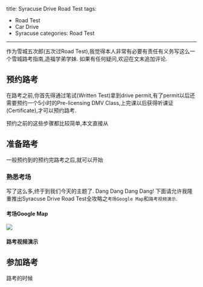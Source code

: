 title: Syracuse Drive Road Test
tags:
- Road Test
- Car Drive
- Syracuse
categories: Road Test

---------------------

作为雪城五次郎(五次过Road Test),我觉得本人非常有必要有责任有义务写这么一个雪城路考指南,造福学弟学妹. 如果有任何疑问,欢迎在文末追加评论.

## 预约路考

在路考之前,你首先得通过笔试(Written Test)拿到drive permit,有了permit以后还需要预约一个5小时的Pre-licensing DMV Class,上完课以后获得听课证(Certificate),才可以预约路考.

预约之前的这些步骤都比较简单,本文直接从

## 准备路考

一般预约到的预约完路考之后,就可以开始

### 熟悉考场

写了这么多,终于到我们今天的主题了. Dang Dang Dang Dang! 下面请允许我隆重推出Syracuse Drive Road Test全攻略之`考场Google Map`和`路考视频演示`.

#### 考场Google Map

![](/img/drive_test_area.png)

#### 路考视频演示



## 参加路考

路考的时候